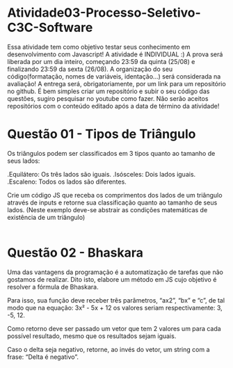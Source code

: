 # Atividade03-Processo-Seletivo-C3C-Software
Essa atividade tem como objetivo testar seus conhecimento em desenvolvimento com Javascript!  A atividade é INDIVIDUAL :)  A prova será liberada por um dia inteiro, começando 23:59 da quinta (25/08) e finalizando 23:59 da sexta (26/08).  A organização do seu código(formatação, nomes de variáveis, identação...) será considerada na avaliação!  A entrega será, obrigatoriamente, por um link para um repositório no github. É bem simples criar um repositório e subir o seu código das questões, sugiro pesquisar no youtube como fazer.  Não serão aceitos repositórios com o conteúdo editado após a data de término da atividade!

# Questão 01 - Tipos de Triângulo
Os triângulos podem ser classificados em 3 tipos quanto ao tamanho de seus lados:<br> 

.Equilátero: Os três lados são iguais.
.Isósceles: Dois lados iguais.
.Escaleno: Todos os lados são diferentes.<br>

Crie um código JS que receba os comprimentos dos lados de um triângulo através de inputs e retorne sua classificação quanto ao tamanho de seus lados. (Neste exemplo deve-se abstrair as condições matemáticas de existência de um triângulo)<br><br>

# Questão 02 - Bhaskara
Uma das vantagens da programação é a automatização de tarefas que não gostamos de realizar. Dito isto, elabore um método em JS cujo objetivo é resolver a fórmula de Bhaskara.<br> 

Para isso, sua função deve receber três parâmetros, “ax2”, “bx” e “c”, de tal modo que na equação: 3x² - 5x + 12 os valores seriam respectivamente: 3, -5, 12.<br> 

Como retorno deve ser passado um vetor que tem 2 valores um para cada possível resultado, mesmo que os resultados sejam iguais.<br>

Caso o delta seja negativo, retorne, ao invés do vetor, um string com a frase: “Delta é negativo”.